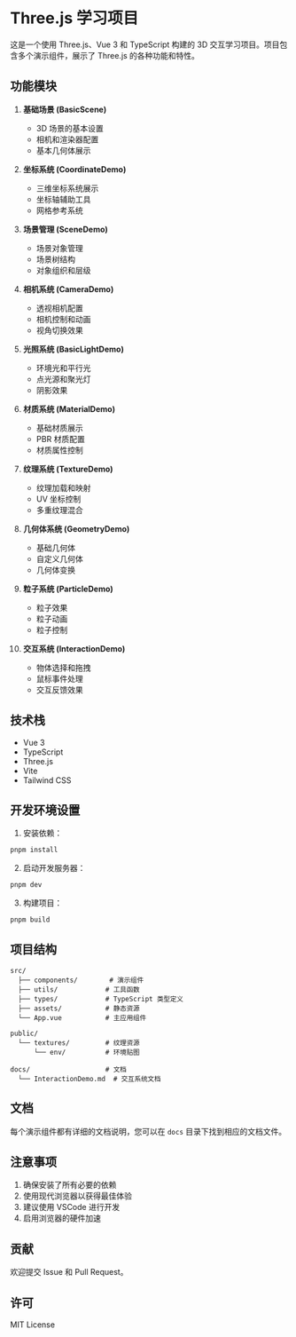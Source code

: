 # Three.js 学习项目

这是一个使用 Three.js、Vue 3 和 TypeScript 构建的 3D 交互学习项目。项目包含多个演示组件，展示了 Three.js 的各种功能和特性。

## 功能模块

1. **基础场景 (BasicScene)**
   - 3D 场景的基本设置
   - 相机和渲染器配置
   - 基本几何体展示

2. **坐标系统 (CoordinateDemo)**
   - 三维坐标系统展示
   - 坐标轴辅助工具
   - 网格参考系统

3. **场景管理 (SceneDemo)**
   - 场景对象管理
   - 场景树结构
   - 对象组织和层级

4. **相机系统 (CameraDemo)**
   - 透视相机配置
   - 相机控制和动画
   - 视角切换效果

5. **光照系统 (BasicLightDemo)**
   - 环境光和平行光
   - 点光源和聚光灯
   - 阴影效果

6. **材质系统 (MaterialDemo)**
   - 基础材质展示
   - PBR 材质配置
   - 材质属性控制

7. **纹理系统 (TextureDemo)**
   - 纹理加载和映射
   - UV 坐标控制
   - 多重纹理混合

8. **几何体系统 (GeometryDemo)**
   - 基础几何体
   - 自定义几何体
   - 几何体变换

9. **粒子系统 (ParticleDemo)**
   - 粒子效果
   - 粒子动画
   - 粒子控制

10. **交互系统 (InteractionDemo)**
    - 物体选择和拖拽
    - 鼠标事件处理
    - 交互反馈效果

## 技术栈

- Vue 3
- TypeScript
- Three.js
- Vite
- Tailwind CSS

## 开发环境设置

1. 安装依赖：
```bash
pnpm install
```

2. 启动开发服务器：
```bash
pnpm dev
```

3. 构建项目：
```bash
pnpm build
```

## 项目结构

```
src/
  ├── components/        # 演示组件
  ├── utils/            # 工具函数
  ├── types/            # TypeScript 类型定义
  ├── assets/           # 静态资源
  └── App.vue           # 主应用组件

public/
  └── textures/         # 纹理资源
      └── env/          # 环境贴图

docs/                   # 文档
  └── InteractionDemo.md  # 交互系统文档
```

## 文档

每个演示组件都有详细的文档说明，您可以在 `docs` 目录下找到相应的文档文件。

## 注意事项

1. 确保安装了所有必要的依赖
2. 使用现代浏览器以获得最佳体验
3. 建议使用 VSCode 进行开发
4. 启用浏览器的硬件加速

## 贡献

欢迎提交 Issue 和 Pull Request。

## 许可

MIT License
